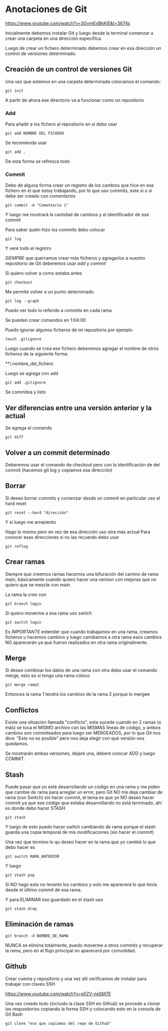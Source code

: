 # Anotaciones de Git

https://www.youtube.com/watch?v=3GymExBkKjE&t=3674s

Inicialmente debemos instalar Git y luego desde la terminal comenzar a crear una carpeta en una dirección específica.

Luego de crear un fichero determinado debemos crear en esa dirección un control de versiones determinado.

## Creación de un control de versiones Git

Una vez que estemos en una carpeta determinada colocamos el comando:
```
git init
```
A partir de ahora ese directorio va a funcionar como un repositorio

### Add

Para añadir a los fichero al repositorio en si debo usar 

```
git add NOMBRE DEL FICHERO
```

Se recomienda usar 


```
git add .
```

De esta forma se refresca todo

### Commit

Debo de alguna forma crear un registro de los cambios que hice en ese fichero en el que estoy trabajando, por lo que uso commits, este si o si debe ser creado con comentarios

```
git commit -m "Comentario 1"

```

Y luego me mostrará la cantidad de cambios y el identificador de ese commit

Para saber quién hizo los commits debo colocar 

```
git log
```

Y veré todo el registro

*SIEMPRE* que querramos crear más ficheros y agregarlos a nuestro repositorio de Git deberemos usar _add_ y _commit_

Si quiero volver a como estaba antes

```
git checkout
```

Me permite volver a un punto determinado



```
git log --graph 

```
Puedo ver todo lo referido a commits en cada rama

Se pueden crear comandos en 1:04:00

Puedo ignorar algunos ficheros de mi repositorio por ejemplo

```
touch .gitignore

```
Luego cuando se crea ese fichero deberemos agregar el nombre de otros ficheros de la siguiente forma:

**/.nombre_del_fichero

Luego se agrega con add

```
git add .gitignore
```

Se commitea y listo

## Ver diferencias entre una versión anterior y la actual

Se agrega el comando 

```
git diff
```


## Volver a un commit determinado

Deberemos usar el comando de checkout pero con la identificación de del commit (hacemos git log y copiamos esa dirección)

## Borrar

Si deseo borrar commits y comenzar desde un commit en particular uso el hard reset

```
git reset --hard "dirección"
```

Y si luego me arrepiento

Hago lo mismo pero en vez de esa dirección uso otra más actual
Para conocer esas direcciones si no las recuerdo debo usar

```
git reflog
```

## Crear ramas

Siempre que creemos ramas hacemos una bifuración del camino de rama main, básicamente cuando quiero hacer una version con mejoras que no quiero que se mezcle con main

La rama la creo con 

```
git branch login
```

Si quiero moverme a esa rama uso switch

```
git switch login
```

Es *IMPORTANTE* entender que cuando trabajamos en una rama, creamos ficheros u hacemos cambios y luego camibamos a otra rama esos cambios NO aparecerán ya que fueron realizados en otra rama originalmente.

## Merge

Si deseo combinar los datos de una rama con otra debo usar el comando merge, esto es si tengo una rama coloco

```
git merge rama2
```
Entonces la rama 1 tendrá los cambios de la rama 2 porque lo mergee

## Conflictos

Existe una situación llamada "conflicto", esta sucede cuando en 2 ramas (o más) se toca el MISMO archivo con las MISMAS líneas de código, y ambos cambios son commiteados para luego ser MERGEADOS, por lo que Git nos dice: "Esto no es posible" pero nos deja elegir con qué versión nos quedamos.

Se mostrarán ambas versiones, dejaré una, deberé colocar ADD y luego COMMIT.

## Stash

Puede pasar que yo esté desarrollando un código en una rama y me piden que cambie de rama para arreglar un error, pero Git NO me deja cambiar de rama (con Switch) sin hacer commit, el tema es que yo NO deseo hacer commit ya que ese código que estaba desarrollando no está terminado, ahí es donde debo hacer STASH

```
git stash
```

Y luego de esto puedo hacer switch cambiando de rama porque el stash guarda una copia temporal de mis modificaciones (sin hacer el commit)

Una vez que termino lo qu deseo hacer en la rama que yo cambié lo que debo hacer es

```
git switch RAMA_ANTERIOR
```

Y luego

```
git stash pop
```

Si NO hago esto no levanto los cambios y solo me aparecerá lo que tenía desde el último commit de esa rama.

Y para ELIMINAR eso guardado en el stash uso

```
git stash drop
```

## Eliminación de ramas

```
git branch -d NOMBRE_DE_RAMA
```

NUNCA se elimina totalmente, puedo moverme a otros commits y recuperar la rama, pero en el flujo principal no aparecerá por comodidad.

## Github

Crear cuenta y repositorio y una vez alli verificamos de instalar para trabajar con claves SSH

https://www.youtube.com/watch?v=g0ZV-neSM7E

Una vez creado todo (incluido la clase SSH en Github) se procede a clonar los respositorios copiando la forma SSH y colocando esto en la consola de Git Bash

```
git clone "eso que copiamos del repo de Github"
```


